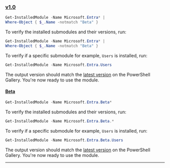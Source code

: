 ### [v1.0](#tab/v1)

```powershell
Get-InstalledModule -Name Microsoft.Entra* |
Where-Object { $_.Name -notmatch "Beta" }
```

To verify the installed submodules and their versions, run:

```powershell
Get-InstalledModule -Name Microsoft.Entra* |
Where-Object { $_.Name -notmatch "Beta" }
```

To verify if a specific submodule for example, `Users` is installed, run:

```powershell
Get-InstalledModule -Name Microsoft.Entra.Users
```

The output version should match the [latest version](https://aka.ms/entra/ps/gallery) on the PowerShell Gallery. You're now ready to use the module.

#### [Beta](#tab/Beta)

```powershell
Get-InstalledModule -Name Microsoft.Entra.Beta*
```

To verify the installed submodules and their versions, run:

```powershell
Get-InstalledModule -Name Microsoft.Entra.Beta.*
```

To verify if a specific submodule for example, `Users` is installed, run:

```powershell
Get-InstalledModule -Name Microsoft.Entra.Beta.Users
```

The output version should match the [latest version](https://www.powershellgallery.com/packages/Microsoft.Entra.Beta) on the PowerShell Gallery. You're now ready to use the module.

---
